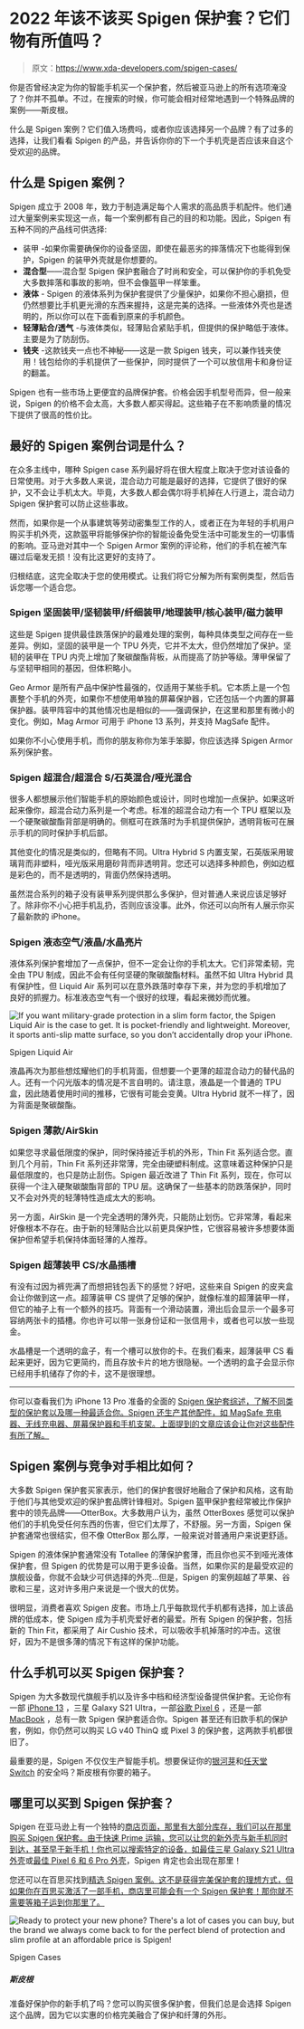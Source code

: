 # 2022 年该不该买 Spigen 保护套？它们物有所值吗？

> 原文：<https://www.xda-developers.com/spigen-cases/>

你是否曾经决定为你的智能手机买一个保护套，然后被亚马逊上的所有选项淹没了？你并不孤单。不过，在搜索的时候，你可能会相对经常地遇到一个特殊品牌的案例——斯皮根。

什么是 Spigen 案例？它们值入场费吗，或者你应该选择另一个品牌？有了过多的选择，让我们看看 Spigen 的产品，并告诉你你的下一个手机壳是否应该来自这个受欢迎的品牌。

## 什么是 Spigen 案例？

Spigen 成立于 2008 年，致力于制造满足每个人需求的高品质手机配件。他们通过大量案例来实现这一点，每一个案例都有自己的目的和功能。因此，Spigen 有五种不同的产品线可供选择:

*   装甲 -如果你需要确保你的设备坚固，即使在最恶劣的摔落情况下也能得到保护，Spigen 的装甲外壳就是你想要的。
*   **混合型**——混合型 Spigen 保护套融合了时尚和安全，可以保护你的手机免受大多数摔落和事故的影响，但不会像盔甲一样笨重。
*   **液体** - Spigen 的液体系列为保护套提供了少量保护，如果你不担心磨损，但仍然想要比手机更光滑的东西来握持，这是完美的选择。一些液体外壳也是透明的，所以你可以在下面看到原来的手机颜色。
*   **轻薄贴合/透气** -与液体类似，轻薄贴合紧贴手机，但提供的保护略低于液体。主要是为了防刮伤。
*   **钱夹** -这款钱夹一点也不神秘——这是一款 Spigen 钱夹，可以兼作钱夹使用！钱包给你的手机提供了一些保护，同时提供了一个可以放信用卡和身份证的翻盖。

Spigen 也有一些市场上更便宜的品牌保护套。价格会因手机型号而异，但一般来说，Spigen 的价格不会太高，大多数人都买得起。这些箱子在不影响质量的情况下提供了很高的性价比。

## 最好的 Spigen 案例台词是什么？

在众多主线中，哪种 Spigen case 系列最好将在很大程度上取决于您对该设备的日常使用。对于大多数人来说，混合动力可能是最好的选择，它提供了很好的保护，又不会让手机太大。毕竟，大多数人都会偶尔将手机掉在人行道上，混合动力 Spigen 保护套可以防止这些事故。

然而，如果你是一个从事建筑等劳动密集型工作的人，或者正在为年轻的手机用户购买手机外壳，这款盔甲将能够保护你的智能设备免受生活中可能发生的一切事情的影响。亚马逊对其中一个 Spigen Armor 案例的评论称，他们的手机在被汽车碾过后毫发无损！没有比这更好的支持了。

归根结底，这完全取决于您的使用模式。让我们将它分解为所有案例类型，然后告诉您哪一个适合您。

### Spigen 坚固装甲/坚韧装甲/纤细装甲/地理装甲/核心装甲/磁力装甲

这些是 Spigen 提供最佳跌落保护的最难处理的案例，每种具体类型之间存在一些差异。例如，坚固的装甲是一个 TPU 外壳，它并不太大，但仍然增加了保护。坚韧的装甲在 TPU 内壳上增加了聚碳酸酯背板，从而提高了防护等级。薄甲保留了与坚韧甲相同的基因，但体积略小。

Geo Armor 是所有产品中保护性最强的，仅适用于某些手机。它本质上是一个包裹整个手机的外壳，如果你不想使用单独的屏幕保护器，它还包括一个内置的屏幕保护器。装甲阵容中的其他情况也是相似的——强调保护，在这里和那里有微小的变化。例如，Mag Armor 可用于 iPhone 13 系列，并支持 MagSafe 配件。

如果你不小心使用手机，而你的朋友称你为笨手笨脚，你应该选择 Spigen Armor 系列保护套。

### Spigen 超混合/超混合 S/石英混合/哑光混合

很多人都想展示他们智能手机的原始颜色或设计，同时也增加一点保护。如果这听起来像你，超混合动力系列是一个考虑。标准的超混合动力有一个 TPU 框架以及一个硬聚碳酸酯背部是明确的。侧框可在跌落时为手机提供保护，透明背板可在展示手机的同时保护手机后部。

其他变化的情况是类似的，但略有不同。Ultra Hybrid S 内置支架，石英版采用玻璃背而非塑料，哑光版采用磨砂背而非透明背。您还可以选择多种颜色，例如边框是彩色的，而不是透明的，背面仍然保持透明。

虽然混合系列的箱子没有装甲系列提供那么多保护，但对普通人来说应该足够好了。除非你不小心把手机乱扔，否则应该没事。此外，你还可以向所有人展示你买了最新款的 iPhone。

### Spigen 液态空气/液晶/水晶亮片

液体系列保护套增加了一点保护，但不一定会让你的手机太大。它们非常柔韧，完全由 TPU 制成，因此不会有任何坚硬的聚碳酸酯材料。虽然不如 Ultra Hybrid 具有保护性，但 Liquid Air 系列可以在意外跌落时幸存下来，并为您的手机增加了良好的抓握力。标准液态空气有一个很好的纹理，看起来微妙而优雅。

 <picture>![If you want military-grade protection in a slim form factor, the Spigen Liquid Air is the case to get. It is pocket-friendly and lightweight. Moreover, it sports anti-slip matte surface, so you don’t accidentally drop your iPhone.](img/5d2f2f24d52a4cf37a62996323647544.png)</picture> 

Spigen Liquid Air

液晶再次为那些想炫耀他们的手机背面，但想要一个更薄的超混合动力的替代品的人。还有一个闪光版本的情况是不言自明的。请注意，液晶是一个普通的 TPU 盒，因此随着使用时间的推移，它很有可能会变黄。Ultra Hybrid 就不一样了，因为背面是聚碳酸酯。

### Spigen 薄款/AirSkin

如果您寻求最低限度的保护，同时保持接近手机的外形，Thin Fit 系列适合您。直到几个月前，Thin Fit 系列还非常薄，完全由硬塑料制成。这意味着这种保护只是最低限度的，也只是防止刮伤。Spigen 最近改进了 Thin Fit 系列，现在，你可以获得一个注入硬聚碳酸酯背部的 TPU 层。这确保了一些基本的防跌落保护，同时又不会对外壳的轻薄特性造成太大的影响。

另一方面，AirSkin 是一个完全透明的薄外壳，只能防止划伤。它非常薄，看起来好像根本不存在。由于新的轻薄贴合比以前更具保护性，它很容易被许多想要体面保护但希望手机保持体面轻薄的人推荐。

### Spigen 超薄装甲 CS/水晶插槽

有没有过因为裤兜满了而想把钱包丢下的感觉？好吧，这些来自 Spigen 的皮夹盒会让你做到这一点。超薄装甲 CS 提供了足够的保护，就像标准的超薄装甲一样，但它的袖子上有一个额外的技巧。背面有一个滑动装置，滑出后会显示一个最多可容纳两张卡的插槽。你也许可以带一张身份证和一张信用卡，或者也可以放一些现金。

水晶槽是一个透明的盒子，有一个槽可以放你的卡。在我们看来，超薄装甲 CS 看起来更好，因为它更简约，而且存放卡片的地方很隐秘。一个透明的盒子会显示你已经用手机储存了你的卡，这不是很理想。

* * *

你可以查看我们为 iPhone 13 Pro 准备的全面的 [Spigen 保护套综述，了解不同类型的保护套以及哪一种最适合你。Spigen 还生产其他配件，如 MagSafe 充电器、无线充电器、屏幕保护器和手机支架。上面提到的文章应该会让你对这些配件有所了解。](https://www.xda-developers.com/spigen-iphone-13-pro-case-accessory-review/)

## Spigen 案例与竞争对手相比如何？

大多数 Spigen 保护套买家表示，他们的保护套很好地融合了保护和风格，这有助于他们与其他受欢迎的保护套品牌针锋相对。Spigen 盔甲保护套经常被比作保护套中的领先品牌——OtterBox。大多数用户认为，虽然 OtterBoxes 感觉可以保护他们的手机免受任何东西的伤害，但它们太厚了，不舒服。另一方面，Spigen 保护套通常也很结实，但不像 OtterBox 那么厚，一般来说对普通用户来说更舒适。

Spigen 的液体保护套通常没有 Totallee 的薄保护套薄，而且你也买不到哑光液体保护套，但 Spigen 的优势是可以用于更多设备。当然，如果你买的是最受欢迎的旗舰设备，你就不会缺少可供选择的外壳...但是，Spigen 的案例超越了苹果、谷歌和三星，这对许多用户来说是一个很大的优势。

很明显，消费者喜欢 Spigen 皮套。市场上几乎每款现代手机都有选择，加上该品牌的低成本，使 Spigen 成为手机壳爱好者的最爱。所有 Spigen 的保护套，包括新的 Thin Fit，都采用了 Air Cushio 技术，可以吸收手机掉落时的冲击。这很好，因为不是很多薄的情况下有这样的保护功能。

## 什么手机可以买 Spigen 保护套？

Spigen 为大多数现代旗舰手机以及许多中档和经济型设备提供保护套。无论你有一部 [iPhone 13](https://www.amazon.com/stores/page/4B81EB9B-19B8-42DF-8D95-FC3687F4B363/?tag=xda-4b6oku0-20&ascsubtag=UUxdaUeUpU6949&asc_refurl=https%3A%2F%2Fwww.xda-developers.com%2Fspigen-cases%2F&asc_campaign=Short-Term) ，三星 Galaxy S21 Ultra，一部[谷歌 Pixel 6](https://www.amazon.com/stores/page/2EECA81C-05BD-4CE7-8081-A6B1E5637995/?tag=xda-4b6oku0-20&ascsubtag=UUxdaUeUpU6949&asc_refurl=https%3A%2F%2Fwww.xda-developers.com%2Fspigen-cases%2F&asc_campaign=Short-Term) ，还是一部 [MacBook](https://www.amazon.com/stores/page/0482A026-04A3-43E2-8606-9150ECDBCE0F/?tag=xda-4b6oku0-20&ascsubtag=UUxdaUeUpU6949&asc_refurl=https%3A%2F%2Fwww.xda-developers.com%2Fspigen-cases%2F&asc_campaign=Short-Term) ，总有一款 Spigen 保护套适合你。Spigen 甚至还有旧款手机的保护套，例如，你仍然可以购买 LG v40 ThinQ 或 Pixel 3 的保护套，这两款手机都很旧了。

最重要的是，Spigen 不仅仅生产智能手机。想要保证你的[银河芽](https://www.amazon.com/Spigen-Rugged-Armor-Designed-Galaxy/dp/B086PC7DH9/?tag=xda-4b6oku0-20&ascsubtag=UUxdaUeUpU6949&asc_refurl=https%3A%2F%2Fwww.xda-developers.com%2Fspigen-cases%2F&asc_campaign=Short-Term)和[任天堂 Switch](https://www.amazon.com/Spigen-Rugged-Designed-Nintendo-Switch/dp/B087D9KGF2/?tag=xda-4b6oku0-20&ascsubtag=UUxdaUeUpU6949&asc_refurl=https%3A%2F%2Fwww.xda-developers.com%2Fspigen-cases%2F&asc_campaign=Short-Term) 的安全吗？斯皮根有你要的箱子。

## 哪里可以买到 Spigen 保护套？

Spigen 在亚马逊上有一个独特的[商店页面，那里有大部分库存，我们可以在那里购买 Spigen 保护套。由于快速 Prime 运输，您可以让您的新外壳与新手机同时到达，甚至早于新手机！你也可以搜索特定的设备，如](https://www.amazon.com/stores/Spigen/page/1B6B4933-0D21-4FF4-AB37-F74CD4F5CB1C?tag=xda-4b6oku0-20&ascsubtag=UUxdaUeUpU6949&asc_refurl=https%3A%2F%2Fwww.xda-developers.com%2Fspigen-cases%2F&asc_campaign=Short-Term)[最佳三星 Galaxy S21 Ultra 外壳](https://www.xda-developers.com/best-galaxy-s21-ultra-cases/)或[最佳 Pixel 6 和 6 Pro 外壳](https://www.xda-developers.com/best-google-pixel-6-pro-cases/)，Spigen 肯定也会出现在那里！

您还可以在百思买找到[精选 Spigen 案例。这不是获得完美保护套的理想方式，但如果你在百思买激活了一部手机，商店里可能会有一个 Spigen 保护套！那你就不需要等箱子运到你那里了。](https://shop-links.co/link/?exclusive=1&publisher_slug=xda&article_name=Spigen+Cases%3A+Are+they+any+good+and+should+you+buy+them%3F&article_url=https%3A%2F%2Fwww.xda-developers.com%2Fspigen-cases%2F&u1=UUxdaUeUpU6949&url=https%3A%2F%2Fwww.bestbuy.com%2Fsite%2Fsearchpage.jsp%3Fst%3Dspigen%26_dyncharset%3DUTF-8%26_dynSessConf%3D%26id%3Dpcat17071%26type%3Dpage%26sc%3DGlobal%26cp%3D1%26nrp%3D%26sp%3D%26qp%3D%26list%3Dn%26af%3Dtrue%26iht%3Dy%26usc%3DAll%2BCategories%26ks%3D960%26keys%3Dkeys)

 <picture>![Ready to protect your new phone? There's a lot of cases you can buy, but the brand we always come back to for the perfect blend of protection and slim profile at an affordable price is Spigen!](img/8134097f0a8f598826a27a6b496f5f0d.png)</picture> 

Spigen Cases

##### 斯皮根

准备好保护你的新手机了吗？您可以购买很多保护套，但我们总是会选择 Spigen 这个品牌，因为它以实惠的价格完美融合了保护和纤薄的外形。